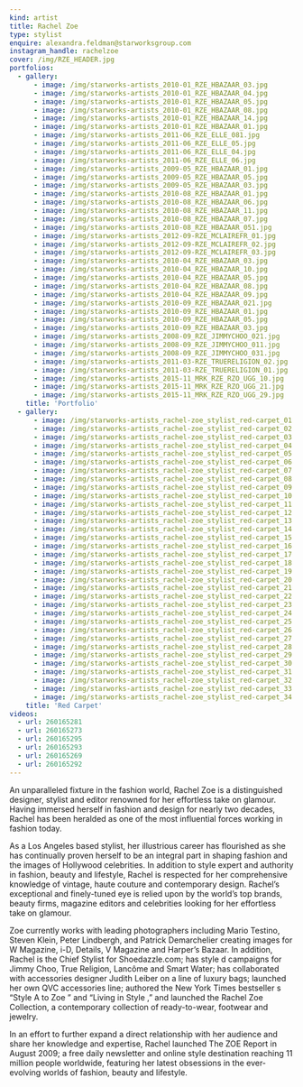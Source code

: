 ```yaml
---
kind: artist
title: Rachel Zoe
type: stylist
enquire: alexandra.feldman@starworksgroup.com
instagram_handle: rachelzoe
cover: /img/RZE_HEADER.jpg
portfolios:
  - gallery:
      - image: /img/starworks-artists_2010-01_RZE_HBAZAAR_03.jpg
      - image: /img/starworks-artists_2010-01_RZE_HBAZAAR_04.jpg
      - image: /img/starworks-artists_2010-01_RZE_HBAZAAR_05.jpg
      - image: /img/starworks-artists_2010-01_RZE_HBAZAAR_08.jpg
      - image: /img/starworks-artists_2010-01_RZE_HBAZAAR_14.jpg
      - image: /img/starworks-artists_2010-01_RZE_HBAZAAR_01.jpg
      - image: /img/starworks-artists_2011-06_RZE_ELLE_081.jpg
      - image: /img/starworks-artists_2011-06_RZE_ELLE_05.jpg
      - image: /img/starworks-artists_2011-06_RZE_ELLE_04.jpg
      - image: /img/starworks-artists_2011-06_RZE_ELLE_06.jpg
      - image: /img/starworks-artists_2009-05_RZE_HBAZAAR_01.jpg
      - image: /img/starworks-artists_2009-05_RZE_HBAZAAR_05.jpg
      - image: /img/starworks-artists_2009-05_RZE_HBAZAAR_03.jpg
      - image: /img/starworks-artists_2010-08_RZE_HBAZAAR_01.jpg
      - image: /img/starworks-artists_2010-08_RZE_HBAZAAR_06.jpg
      - image: /img/starworks-artists_2010-08_RZE_HBAZAAR_11.jpg
      - image: /img/starworks-artists_2010-08_RZE_HBAZAAR_07.jpg
      - image: /img/starworks-artists_2010-08_RZE_HBAZAAR_051.jpg
      - image: /img/starworks-artists_2012-09-RZE_MCLAIREFR_01.jpg
      - image: /img/starworks-artists_2012-09-RZE_MCLAIREFR_02.jpg
      - image: /img/starworks-artists_2012-09-RZE_MCLAIREFR_03.jpg
      - image: /img/starworks-artists_2010-04_RZE_HBAZAAR_03.jpg
      - image: /img/starworks-artists_2010-04_RZE_HBAZAAR_10.jpg
      - image: /img/starworks-artists_2010-04_RZE_HBAZAAR_05.jpg
      - image: /img/starworks-artists_2010-04_RZE_HBAZAAR_08.jpg
      - image: /img/starworks-artists_2010-04_RZE_HBAZAAR_09.jpg
      - image: /img/starworks-artists_2010-09_RZE_HBAZAAR_021.jpg
      - image: /img/starworks-artists_2010-09_RZE_HBAZAAR_01.jpg
      - image: /img/starworks-artists_2010-09_RZE_HBAZAAR_05.jpg
      - image: /img/starworks-artists_2010-09_RZE_HBAZAAR_03.jpg
      - image: /img/starworks-artists_2008-09_RZE_JIMMYCHOO_021.jpg
      - image: /img/starworks-artists_2008-09_RZE_JIMMYCHOO_011.jpg
      - image: /img/starworks-artists_2008-09_RZE_JIMMYCHOO_031.jpg
      - image: /img/starworks-artists_2011-03-RZE_TRUERELIGION_02.jpg
      - image: /img/starworks-artists_2011-03-RZE_TRUERELIGION_01.jpg
      - image: /img/starworks-artists_2015-11_MRK_RZE_RZO_UGG_10.jpg
      - image: /img/starworks-artists_2015-11_MRK_RZE_RZO_UGG_21.jpg
      - image: /img/starworks-artists_2015-11_MRK_RZE_RZO_UGG_29.jpg
    title: 'Portfolio'
  - gallery:
      - image: /img/starworks-artists_rachel-zoe_stylist_red-carpet_01.jpg
      - image: /img/starworks-artists_rachel-zoe_stylist_red-carpet_02.jpg
      - image: /img/starworks-artists_rachel-zoe_stylist_red-carpet_03.jpg
      - image: /img/starworks-artists_rachel-zoe_stylist_red-carpet_04.jpg
      - image: /img/starworks-artists_rachel-zoe_stylist_red-carpet_05.jpg
      - image: /img/starworks-artists_rachel-zoe_stylist_red-carpet_06.jpg
      - image: /img/starworks-artists_rachel-zoe_stylist_red-carpet_07.jpg
      - image: /img/starworks-artists_rachel-zoe_stylist_red-carpet_08.jpg
      - image: /img/starworks-artists_rachel-zoe_stylist_red-carpet_09.jpg
      - image: /img/starworks-artists_rachel-zoe_stylist_red-carpet_10.jpg
      - image: /img/starworks-artists_rachel-zoe_stylist_red-carpet_11.jpg
      - image: /img/starworks-artists_rachel-zoe_stylist_red-carpet_12.jpg
      - image: /img/starworks-artists_rachel-zoe_stylist_red-carpet_13.jpg
      - image: /img/starworks-artists_rachel-zoe_stylist_red-carpet_14.jpg
      - image: /img/starworks-artists_rachel-zoe_stylist_red-carpet_15.jpg
      - image: /img/starworks-artists_rachel-zoe_stylist_red-carpet_16.jpg
      - image: /img/starworks-artists_rachel-zoe_stylist_red-carpet_17.jpg
      - image: /img/starworks-artists_rachel-zoe_stylist_red-carpet_18.jpg
      - image: /img/starworks-artists_rachel-zoe_stylist_red-carpet_19.jpg
      - image: /img/starworks-artists_rachel-zoe_stylist_red-carpet_20.jpg
      - image: /img/starworks-artists_rachel-zoe_stylist_red-carpet_21.jpg
      - image: /img/starworks-artists_rachel-zoe_stylist_red-carpet_22.jpg
      - image: /img/starworks-artists_rachel-zoe_stylist_red-carpet_23.jpg
      - image: /img/starworks-artists_rachel-zoe_stylist_red-carpet_24.jpg
      - image: /img/starworks-artists_rachel-zoe_stylist_red-carpet_25.jpg
      - image: /img/starworks-artists_rachel-zoe_stylist_red-carpet_26.jpg
      - image: /img/starworks-artists_rachel-zoe_stylist_red-carpet_27.jpg
      - image: /img/starworks-artists_rachel-zoe_stylist_red-carpet_28.jpg
      - image: /img/starworks-artists_rachel-zoe_stylist_red-carpet_29.jpg
      - image: /img/starworks-artists_rachel-zoe_stylist_red-carpet_30.jpg
      - image: /img/starworks-artists_rachel-zoe_stylist_red-carpet_31.jpg
      - image: /img/starworks-artists_rachel-zoe_stylist_red-carpet_32.jpg
      - image: /img/starworks-artists_rachel-zoe_stylist_red-carpet_33.jpg
      - image: /img/starworks-artists_rachel-zoe_stylist_red-carpet_34.jpg
    title: 'Red Carpet'
videos:
  - url: 260165281
  - url: 260165273
  - url: 260165295
  - url: 260165293
  - url: 260165269
  - url: 260165292
---
```

An unparalleled fixture in the fashion world, Rachel Zoe is a distinguished designer, stylist and editor renowned for her effortless take on glamour. Having immersed herself in fashion and design for nearly two decades, Rachel has been heralded as one of the most influential forces working in fashion today.

As a Los Angeles based stylist, her illustrious career has flourished as she has continually proven herself to be an integral part in shaping fashion and the images of Hollywood celebrities. In addition to style expert and authority in fashion, beauty and lifestyle, Rachel is respected for her comprehensive knowledge of vintage, haute couture and contemporary design. Rachel’s exceptional and finely-tuned eye is relied upon by the world’s top brands, beauty firms, magazine editors and celebrities looking for her effortless take on glamour.

Zoe currently works with leading photographers including Mario Testino, Steven Klein, Peter Lindbergh, and Patrick Demarchelier creating images for W Magazine, i-D, Details, V Magazine and Harper’s Bazaar. In addition, Rachel is the Chief Stylist for Shoedazzle.com; has style d campaigns for Jimmy Choo, True Religion, Lancôme and Smart Water; has collaborated with accessories designer Judith Leiber on a line of luxury bags; launched her own QVC accessories line; authored the New York Times bestseller s “Style A to Zoe ” and “Living in Style ,” and launched the Rachel Zoe Collection, a contemporary collection of ready-to-wear, footwear and jewelry.

In an effort to further expand a direct relationship with her audience and share her knowledge and expertise, Rachel launched The ZOE Report in August 2009; a free daily newsletter and online style destination reaching 11 million people worldwide, featuring her latest obsessions in the ever-evolving worlds of fashion, beauty and lifestyle.
